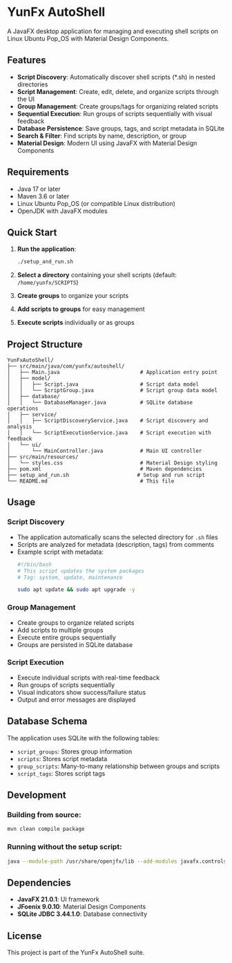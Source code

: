 # YunFx AutoShell

A JavaFX desktop application for managing and executing shell scripts on Linux Ubuntu Pop_OS with Material Design Components.

## Features

- **Script Discovery**: Automatically discover shell scripts (*.sh) in nested directories
- **Script Management**: Create, edit, delete, and organize scripts through the UI
- **Group Management**: Create groups/tags for organizing related scripts
- **Sequential Execution**: Run groups of scripts sequentially with visual feedback
- **Database Persistence**: Save groups, tags, and script metadata in SQLite
- **Search & Filter**: Find scripts by name, description, or group
- **Material Design**: Modern UI using JavaFX with Material Design Components

## Requirements

- Java 17 or later
- Maven 3.6 or later
- Linux Ubuntu Pop_OS (or compatible Linux distribution)
- OpenJDK with JavaFX modules

## Quick Start

1. **Run the application**:
   ```bash
   ./setup_and_run.sh
   ```

2. **Select a directory** containing your shell scripts (default: `/home/yunfx/SCRIPTS`)

3. **Create groups** to organize your scripts

4. **Add scripts to groups** for easy management

5. **Execute scripts** individually or as groups

## Project Structure

```
YunFxAutoShell/
├── src/main/java/com/yunfx/autoshell/
│   ├── Main.java                          # Application entry point
│   ├── model/
│   │   ├── Script.java                    # Script data model
│   │   └── ScriptGroup.java               # Script group data model
│   ├── database/
│   │   └── DatabaseManager.java           # SQLite database operations
│   ├── service/
│   │   ├── ScriptDiscoveryService.java    # Script discovery and analysis
│   │   └── ScriptExecutionService.java    # Script execution with feedback
│   └── ui/
│       └── MainController.java            # Main UI controller
├── src/main/resources/
│   └── styles.css                         # Material Design styling
├── pom.xml                                # Maven dependencies
├── setup_and_run.sh                      # Setup and run script
└── README.md                              # This file
```

## Usage

### Script Discovery
- The application automatically scans the selected directory for `.sh` files
- Scripts are analyzed for metadata (description, tags) from comments
- Example script with metadata:
  ```bash
  #!/bin/bash
  # This script updates the system packages
  # Tag: system, update, maintenance
  
  sudo apt update && sudo apt upgrade -y
  ```

### Group Management
- Create groups to organize related scripts
- Add scripts to multiple groups
- Execute entire groups sequentially
- Groups are persisted in SQLite database

### Script Execution
- Execute individual scripts with real-time feedback
- Run groups of scripts sequentially
- Visual indicators show success/failure status
- Output and error messages are displayed

## Database Schema

The application uses SQLite with the following tables:
- `script_groups`: Stores group information
- `scripts`: Stores script metadata
- `group_scripts`: Many-to-many relationship between groups and scripts
- `script_tags`: Stores script tags

## Development

### Building from source:
```bash
mvn clean compile package
```

### Running without the setup script:
```bash
java --module-path /usr/share/openjfx/lib --add-modules javafx.controls,javafx.fxml -cp target/classes:$(mvn dependency:build-classpath -q -Dmdep.outputFile=/dev/stdout) com.yunfx.autoshell.Main
```

## Dependencies

- **JavaFX 21.0.1**: UI framework
- **JFoenix 9.0.10**: Material Design Components
- **SQLite JDBC 3.44.1.0**: Database connectivity

## License

This project is part of the YunFx AutoShell suite.
